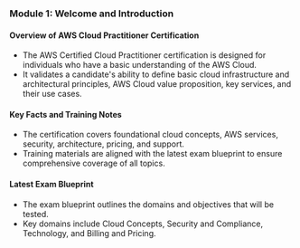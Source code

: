### Module 1: Welcome and Introduction

#### Overview of AWS Cloud Practitioner Certification
- The AWS Certified Cloud Practitioner certification is designed for individuals who have a basic understanding of the AWS Cloud.
- It validates a candidate's ability to define basic cloud infrastructure and architectural principles, AWS Cloud value proposition, key services, and their use cases.

#### Key Facts and Training Notes
- The certification covers foundational cloud concepts, AWS services, security, architecture, pricing, and support.
- Training materials are aligned with the latest exam blueprint to ensure comprehensive coverage of all topics.

#### Latest Exam Blueprint
- The exam blueprint outlines the domains and objectives that will be tested.
- Key domains include Cloud Concepts, Security and Compliance, Technology, and Billing and Pricing.

